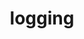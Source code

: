 ---
title: "logging"
linkTitle: "logging"
weight: 6
description: >
    提供了标准化的分级日志记录能力，并提供了按照日志文件大小或日期进行日志切分的能力。
---
